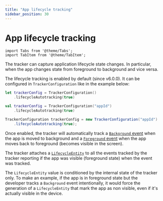```yaml
---
title: "App lifecycle tracking"
sidebar_position: 30
---
```


# App lifecycle tracking

```mdx-code-block
import Tabs from '@theme/Tabs';
import TabItem from '@theme/TabItem';
```

The tracker can capture application lifecycle state changes. In particular, when the app changes state from foreground to background and vice versa.

The lifecycle tracking is enabled by default (since v6.0.0). It can be configured in `TrackerConfiguration` like in the example below:

<Tabs groupId="platform" queryString>
  <TabItem value="ios" label="iOS" default>

```swift
let trackerConfig = TrackerConfiguration()
    .lifecycleAutotracking(true)
```

  </TabItem>
  <TabItem value="android" label="Android (Kotlin)">

```kotlin
val trackerConfig = TrackerConfiguration("appId")
    .lifecycleAutotracking(true)
```

  </TabItem>
  <TabItem value="android-java" label="Android (Java)">

```java
TrackerConfiguration trackerConfig = new TrackerConfiguration("appId")
    .lifecycleAutotracking(true);
```

  </TabItem>
</Tabs>

Once enabled, the tracker will automatically track a [`Background` event](/docs/sources/trackers/snowplow-tracker-protocol/ootb-data/mobile-lifecycle-events/#background-event) when the app is moved to background and a [`Foreground` event](/docs/sources/trackers/snowplow-tracker-protocol/ootb-data/mobile-lifecycle-events/#foreground-event) when the app moves back to foreground (becomes visible in the screen).

The tracker attaches a [`LifecycleEntity`](/docs/sources/trackers/snowplow-tracker-protocol/ootb-data/mobile-lifecycle-events/#lifecycle-context-entity) to all the events tracked by the tracker reporting if the app was visible (foreground state) when the event was tracked.

The `LifecycleEntity` value is conditioned by the internal state of the tracker only. To make an example, if the app is in foreground state but the developer tracks a `Background` event intentionally, it would force the generation of a `LifecycleEntity` that mark the app as non visible, even if it's actually visible in the device.
